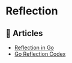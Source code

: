 # Reflection

## 📕 Articles
- [Reflection in Go](https://golangbot.com/reflection/)
- [Go Reflection Codex](https://jimmyfrasche.github.io/go-reflection-codex/)